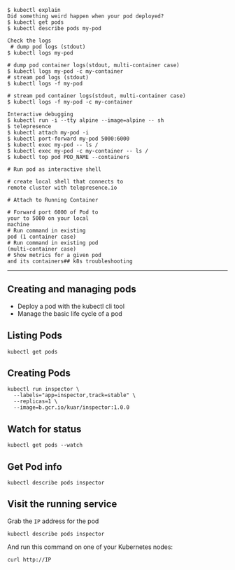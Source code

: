 ```
$ kubectl explain
Did something weird happen when your pod deployed?
$ kubectl get pods
$ kubectl describe pods my-pod

Check the logs
 # dump pod logs (stdout)
$ kubectl logs my-pod    

# dump pod container logs(stdout, multi-container case) 
$ kubectl logs my-pod -c my-container 
# stream pod logs (stdout)
$ kubectl logs -f my-pod

# stream pod container logs(stdout, multi-container case)
$ kubectl logs -f my-pod -c my-container

Interactive debugging
$ kubectl run -i --tty alpine --image=alpine -- sh
$ telepresence
$ kubectl attach my-pod -i
$ kubectl port-forward my-pod 5000:6000
$ kubectl exec my-pod -- ls /
$ kubectl exec my-pod -c my-container -- ls /
$ kubectl top pod POD_NAME --containers

# Run pod as interactive shell

# create local shell that connects to
remote cluster with telepresence.io

# Attach to Running Container

# Forward port 6000 of Pod to
your to 5000 on your local
machine
# Run command in existing
pod (1 container case)
# Run command in existing pod
(multi-container case)
# Show metrics for a given pod
and its containers## k8s troubleshooting 
```

<hr></hr>

## Creating and managing pods

* Deploy a pod with the kubectl cli tool
* Manage the basic life cycle of a pod

## Listing Pods

```
kubectl get pods
```

## Creating Pods

```
kubectl run inspector \
  --labels="app=inspector,track=stable" \
  --replicas=1 \
  --image=b.gcr.io/kuar/inspector:1.0.0
```

## Watch for status

```
kubectl get pods --watch
```

## Get Pod info

```
kubectl describe pods inspector
```

## Visit the running service

Grab the `IP` address for the pod

```
kubectl describe pods inspector
```

And run this command on one of your Kubernetes nodes:

```
curl http://IP
```
